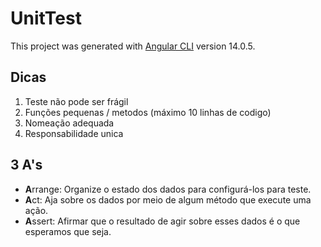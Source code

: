 # UnitTest

This project was generated with [Angular CLI](https://github.com/angular/angular-cli) version 14.0.5.

## Dicas
1. Teste não pode ser frágil
2. Funções pequenas / metodos (máximo 10 linhas de codigo)
3. Nomeação adequada
4. Responsabilidade unica

## 3 A's
- **A**rrange: Organize o estado dos dados para configurá-los para teste.
- **A**ct: Aja sobre os dados por meio de algum método que execute uma ação.
- **A**ssert: Afirmar que o resultado de agir sobre esses dados é o que esperamos que seja.
